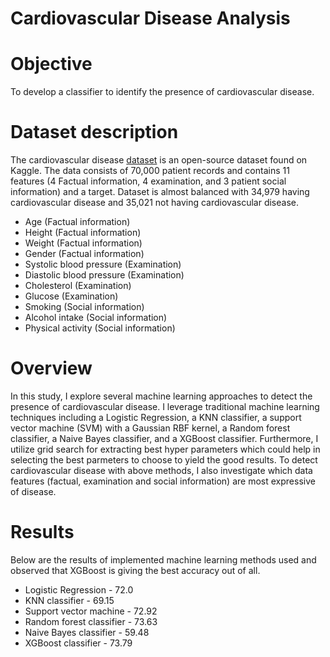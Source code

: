# Cardiovascular Disease Analysis

# Objective
To develop a classifier to identify the presence of cardiovascular disease.

# Dataset description
The cardiovascular disease [dataset](https://www.kaggle.com/sulianova/cardiovascular-disease-dataset) is an open-source dataset found on Kaggle. The data consists of 70,000 patient records and contains 11 features (4 Factual information, 4 examination, and 3 patient social information) and a target. Dataset is almost balanced with 34,979 having cardiovascular disease and 35,021 not having cardiovascular disease.

* Age (Factual information)
* Height (Factual information)
* Weight (Factual information)
* Gender (Factual information)
* Systolic blood pressure (Examination)
* Diastolic blood pressure (Examination)
* Cholesterol (Examination)
* Glucose (Examination)
* Smoking (Social information)
* Alcohol intake (Social information)
* Physical activity (Social information)

# Overview
In this study, I explore several machine learning approaches to detect the presence of cardiovascular disease. I leverage traditional machine learning techniques including a Logistic Regression, a KNN classifier, a support vector machine (SVM) with a Gaussian RBF kernel, a Random forest classifier, a Naive Bayes classifier, and a XGBoost classifier. Furthermore, I utilize grid search for extracting best hyper parameters which could help in selecting the best parmeters to choose to yield the good results. 
To detect cardiovascular disease with above methods, I also investigate which data features (factual, examination and social information) are most expressive of disease.  

# Results
Below are the results of implemented machine learning methods used and observed that XGBoost is giving the best accuracy out of all.   
* Logistic Regression - 72.0
* KNN classifier - 69.15 
* Support vector machine - 72.92 
* Random forest classifier - 73.63
* Naive Bayes classifier - 59.48
* XGBoost classifier - 73.79
